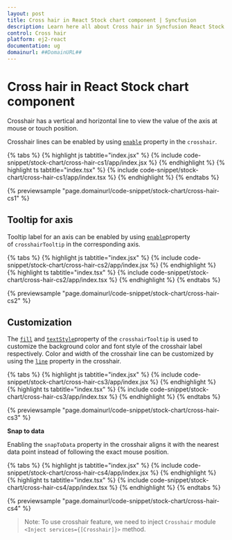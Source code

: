 ```yaml
---
layout: post
title: Cross hair in React Stock chart component | Syncfusion
description: Learn here all about Cross hair in Syncfusion React Stock chart component of Syncfusion Essential JS 2 and more.
control: Cross hair 
platform: ej2-react
documentation: ug
domainurl: ##DomainURL##
---
```


# Cross hair in React Stock chart component

Crosshair has a vertical and horizontal line to view the value of the axis at mouse or touch position.

Crosshair lines can be enabled by using [`enable`](https://ej2.syncfusion.com/react/documentation/api/chart/crosshairSettings/#enable) property in the `crosshair`.

{% tabs %}
{% highlight js tabtitle="index.jsx" %}
{% include code-snippet/stock-chart/cross-hair-cs1/app/index.jsx %}
{% endhighlight %}
{% highlight ts tabtitle="index.tsx" %}
{% include code-snippet/stock-chart/cross-hair-cs1/app/index.tsx %}
{% endhighlight %}
{% endtabs %}

{% previewsample "page.domainurl/code-snippet/stock-chart/cross-hair-cs1" %}

## Tooltip for axis

Tooltip label for an axis can be enabled by using [`enable`](https://ej2.syncfusion.com/react/documentation/api/chart/crosshairTooltipModel/#enable)property of `crosshairTooltip` in the corresponding axis.

{% tabs %}
{% highlight js tabtitle="index.jsx" %}
{% include code-snippet/stock-chart/cross-hair-cs2/app/index.jsx %}
{% endhighlight %}
{% highlight ts tabtitle="index.tsx" %}
{% include code-snippet/stock-chart/cross-hair-cs2/app/index.tsx %}
{% endhighlight %}
{% endtabs %}

{% previewsample "page.domainurl/code-snippet/stock-chart/cross-hair-cs2" %}

## Customization

The [`fill`](https://ej2.syncfusion.com/react/documentation/api/chart/crosshairTooltip/#fill) and [`textStyle`](https://ej2.syncfusion.com/react/documentation/api/chart/crosshairTooltip/#textstyle)property of the `crosshairTooltip` is used to customize the background color and font style of the crosshair label respectively. Color and width of the crosshair line can be customized by using the [`line`](https://ej2.syncfusion.com/react/documentation/api/chart/crosshairSettings/#line) property in the crosshair.

{% tabs %}
{% highlight js tabtitle="index.jsx" %}
{% include code-snippet/stock-chart/cross-hair-cs3/app/index.jsx %}
{% endhighlight %}
{% highlight ts tabtitle="index.tsx" %}
{% include code-snippet/stock-chart/cross-hair-cs3/app/index.tsx %}
{% endhighlight %}
{% endtabs %}

{% previewsample "page.domainurl/code-snippet/stock-chart/cross-hair-cs3" %}

**Snap to data**

Enabling the `snapToData` property in the crosshair aligns it with the nearest data point instead of following the exact mouse position.

{% tabs %}
{% highlight js tabtitle="index.jsx" %}
{% include code-snippet/stock-chart/cross-hair-cs4/app/index.jsx %}
{% endhighlight %}
{% highlight ts tabtitle="index.tsx" %}
{% include code-snippet/stock-chart/cross-hair-cs4/app/index.tsx %}
{% endhighlight %}
{% endtabs %}

{% previewsample "page.domainurl/code-snippet/stock-chart/cross-hair-cs4" %}

>Note: To use crosshair feature, we need to inject `Crosshair` module `<Inject services={[Crosshair]}>` method.